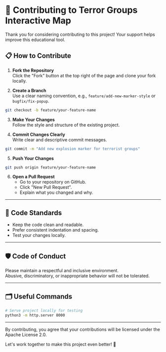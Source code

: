 
# 🤝 Contributing to Terror Groups Interactive Map

Thank you for considering contributing to this project! Your support helps improve this educational tool.

## 📋 How to Contribute

1. **Fork the Repository**  
   Click the "Fork" button at the top right of the page and clone your fork locally.

2. **Create a Branch**  
   Use a clear naming convention, e.g., `feature/add-new-marker-style` or `bugfix/fix-popup`.

```bash
git checkout -b feature/your-feature-name
```

3. **Make Your Changes**  
   Follow the style and structure of the existing project.

4. **Commit Changes Clearly**  
   Write clear and descriptive commit messages.

```bash
git commit -m "Add new explosion marker for terrorist groups"
```

5. **Push Your Changes**

```bash
git push origin feature/your-feature-name
```

6. **Open a Pull Request**  
   - Go to your repository on GitHub.
   - Click "New Pull Request".
   - Explain what you changed and why.

---

## 🧹 Code Standards

- Keep the code clean and readable.
- Prefer consistent indentation and spacing.
- Test your changes locally.

---

## 🛡️ Code of Conduct

Please maintain a respectful and inclusive environment.  
Abusive, discriminatory, or inappropriate behavior will not be tolerated.

---

## 🗂️ Useful Commands

```bash
# Serve project locally for testing
python3 -m http.server 8000
```

---

By contributing, you agree that your contributions will be licensed under the Apache License 2.0.

Let's work together to make this project even better! 🚀
